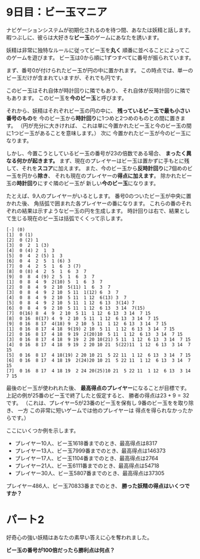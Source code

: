 # 9日目：ビー玉マニア #

ナビゲーションシステムが初期化されるのを待つ間、あなたは妖精と話します。
暇つぶしに、彼らは大好きな**ビー玉**のゲームにあなたを誘います。

妖精は非常に独特なルールに従ってビー玉を**丸く**
順番に並べることによってこのゲームを遊びます。
ビー玉は0から順に1ずつすべてに番号が振られています。

まず、番号0が付けられたビー玉が円の中に置かれます。
この時点では、単一のビー玉だけが含まれていますが、それでも円です。

このビー玉はそれ自体が時計回りに隣でもあり、
それ自体が反時計回りに隣でもあります。
このビー玉を**今のビー玉**と呼びます。

それから、妖精はそれぞれビー玉の円の中に、
**残っているビー玉で最も小さい番号のもの**を
今のビー玉から**時計回り**に1つめと2つめのものとの間に置きます。
（円が充分に大きければ、
これは単に今置かれたビー玉と今のビー玉の間に1つビー玉があることを意味します。）
次に
今置かれたビー玉が今のビー玉になります。

しかし、今置こうとしているビー玉の番号が23の倍数である場合、
**まったく異なる何かが起きます。**
まず、現在のプレイヤーはビー玉は置かずに手もとに残して、それを**スコア**に加えます。
また、今のビー玉から**反時計回り**に7個めのビー玉を円から**除き**、
それも現在のプレイヤーの**得点に加えます**。
除かれたビー玉の**時計回り**にすぐ隣のビー玉が
新しい**今のビー玉**になります。

たとえば、9人のプレイヤーがいるとします。
番号0のついたビー玉が中央に置かれた後、
角括弧で囲まれた各プレイヤーの番になります。
これらの番のそれぞれの結果は示すようなビー玉の円を生成します。
時計回りは右で、結果として生じる現在のビー玉は括弧でくくって示します。

~~~
[-] (0)
[1]  0 (1)
[2]  0 (2) 1
[3]  0  2  1 (3)
[4]  0 (4) 2  1  3
[5]  0  4  2 (5) 1  3
[6]  0  4  2  5  1 (6) 3
[7]  0  4  2  5  1  6  3 (7)
[8]  0 (8) 4  2  5  1  6  3  7
[9]  0  8  4 (9) 2  5  1  6  3  7
[1]  0  8  4  9  2(10) 5  1  6  3  7
[2]  0  8  4  9  2 10  5(11) 1  6  3  7
[3]  0  8  4  9  2 10  5 11  1(12) 6  3  7
[4]  0  8  4  9  2 10  5 11  1 12  6(13) 3  7
[5]  0  8  4  9  2 10  5 11  1 12  6 13  3(14) 7
[6]  0  8  4  9  2 10  5 11  1 12  6 13  3 14  7(15)
[7]  0(16) 8  4  9  2 10  5 11  1 12  6 13  3 14  7 15
[8]  0 16  8(17) 4  9  2 10  5 11  1 12  6 13  3 14  7 15
[9]  0 16  8 17  4(18) 9  2 10  5 11  1 12  6 13  3 14  7 15
[1]  0 16  8 17  4 18  9(19) 2 10  5 11  1 12  6 13  3 14  7 15
[2]  0 16  8 17  4 18  9 19  2(20)10  5 11  1 12  6 13  3 14  7 15
[3]  0 16  8 17  4 18  9 19  2 20 10(21) 5 11  1 12  6 13  3 14  7 15
[4]  0 16  8 17  4 18  9 19  2 20 10 21  5(22)11  1 12  6 13  3 14  7 15
[5]  0 16  8 17  4 18(19) 2 20 10 21  5 22 11  1 12  6 13  3 14  7 15
[6]  0 16  8 17  4 18 19  2(24)20 10 21  5 22 11  1 12  6 13  3 14  7 15
[7]  0 16  8 17  4 18 19  2 24 20(25)10 21  5 22 11  1 12  6 13  3 14  7 15
~~~

最後のビー玉が使われれた後、
**最高得点のプレイヤー**になることが目標です。
上記の例が25番のビー玉で終了したと仮定すると、
勝者の得点は$23+9=32$です。
（これは、プレイヤー5が23番のビー玉を保有し
9番のビー玉をを取り除き、
一方
この非常に短いゲームでは他のプレイヤーは
得点を得られなかったからです。）

ここにいくつか例を示します。

- プレイヤー10人、ビー玉1618番までのとき、最高得点は8317
- プレイヤー13人、ビー玉7999番までのとき、最高得点は146373
- プレイヤー17人、ビー玉1104番までのとき、最高得点は2764
- プレイヤー21人、ビー玉6111番までのとき、最高得点は54718
- プレイヤー30人、ビー玉5807番までのとき、最高得点は37305

プレイヤー486人、ビー玉70833番までのとき、
**勝った妖精の得点はいくつですか？**

# パート2 #

好奇心の強い妖精はあなたの素早い答えに心を奪われました。

**ビー玉の番号が100倍だったら勝利点は何点？**
